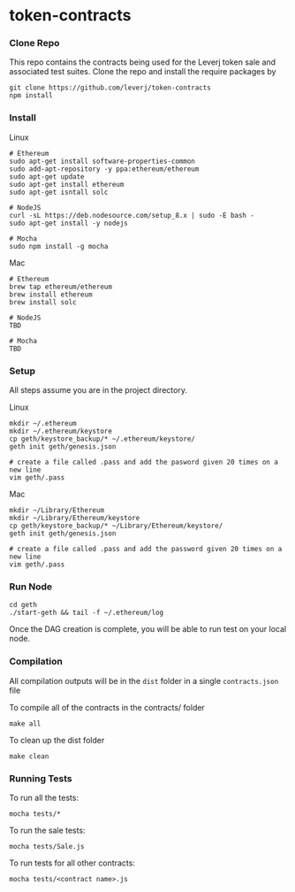 # token-contracts

### Clone Repo

This repo contains the contracts being used for the Leverj token sale and associated test suites. Clone the repo and install the require packages by
```
git clone https://github.com/leverj/token-contracts
npm install
```

### Install

Linux
```
# Ethereum
sudo apt-get install software-properties-common
sudo add-apt-repository -y ppa:ethereum/ethereum
sudo apt-get update
sudo apt-get install ethereum
sudo apt-get isntall solc

# NodeJS
curl -sL https://deb.nodesource.com/setup_8.x | sudo -E bash -
sudo apt-get install -y nodejs

# Mocha
sudo npm install -g mocha
```

Mac
```
# Ethereum
brew tap ethereum/ethereum
brew install ethereum
brew install solc

# NodeJS
TBD

# Mocha
TBD
```

### Setup

All steps assume you are in the project directory.

Linux
```
mkdir ~/.ethereum
mkdir ~/.ethereum/keystore
cp geth/keystore_backup/* ~/.ethereum/keystore/
geth init geth/genesis.json

# create a file called .pass and add the pasword given 20 times on a new line
vim geth/.pass
```

Mac
```
mkdir ~/Library/Ethereum
mkdir ~/Library/Ethereum/keystore
cp geth/keystore_backup/* ~/Library/Ethereum/keystore/
geth init geth/genesis.json

# create a file called .pass and add the password given 20 times on a new line
vim geth/.pass
```

### Run Node

```
cd geth
./start-geth && tail -f ~/.ethereum/log
```

Once the DAG creation is complete, you will be able to run test on your local node.

### Compilation

All compilation outputs will be in the `dist` folder in a single `contracts.json` file

To compile all of the contracts in the contracts/ folder
```
make all
```

To clean up the dist folder
```
make clean
```

### Running Tests

To run all the tests:
```
mocha tests/*
```

To run the sale tests:
```
mocha tests/Sale.js
```

To run tests for all other contracts:
```
mocha tests/<contract name>.js
```
